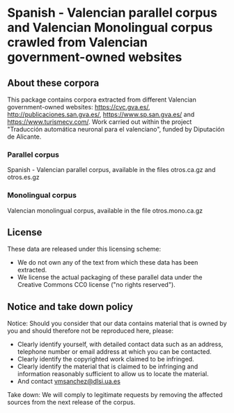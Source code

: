 Spanish - Valencian parallel corpus and Valencian Monolingual corpus crawled from Valencian government-owned websites 
======================================================================================================================

## About these corpora

This package contains corpora extracted from different Valencian government-owned websites: https://cvc.gva.es/, http://publicaciones.san.gva.es/, https://www.sp.san.gva.es/ and https://www.turismecv.com/. 
Work carried out within the project "Traducción automática neuronal para el valenciano", funded by Diputación de Alicante.

### Parallel corpus

Spanish - Valencian parallel corpus, available in the files otros.ca.gz and otros.es.gz

### Monolingual corpus

Valencian monolingual corpus, available in the file otros.mono.ca.gz

## License
These data are released under this licensing scheme:
 * We do not own any of the text from which these data has been extracted.
 * We license the actual packaging of these parallel data under the Creative
   Commons CC0 license ("no rights reserved").

## Notice and take down policy
Notice: Should you consider that our data contains material that is owned by
you and should therefore not be reproduced here, please:

 * Clearly identify yourself, with detailed contact data such as an address,
   telephone number or email address at which you can be contacted.
 * Clearly identify the copyrighted work claimed to be infringed.
 * Clearly identify the material that is claimed to be infringing and
   information reasonably sufficient to allow us to locate the material. 
 * And contact vmsanchez@dlsi.ua.es

Take down: We will comply to legitimate requests by removing the affected
sources from the next release of the corpus.

